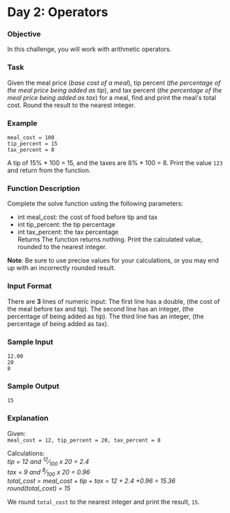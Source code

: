 # Day 2: Operators

### Objective
In this challenge, you will work with arithmetic operators.

### Task
Given the meal price (*base cost of a meal*), tip percent (*the percentage of the meal price being added as tip*), and tax percent (*the percentage of the meal price being added as tax*) for a meal, find and print the meal's total cost. Round the result to the nearest integer.

### Example
`meal_cost = 100`  
`tip_percent = 15`  
`tax_percent = 8`

A tip of 15% * 100 = 15, and the taxes are 8% * 100 = 8. Print the value `123` and return from the function.

### Function Description
Complete the solve function usting the following parameters:

- int meal_cost: the cost of food before tip and tax
- int tip_percent: the tip percentage
- int tax_percent: the tax percentage  
Returns The function returns nothing. Print the calculated value, rounded to the nearest integer.

**Note**: Be sure to use precise values for your calculations, or you may end up with an incorrectly rounded result.

### Input Format

There are **3** lines of numeric input:
The first line has a double,  (the cost of the meal before tax and tip).
The second line has an integer,  (the percentage of  being added as tip).
The third line has an integer,  (the percentage of  being added as tax).

### Sample Input
```
12.00
20
8
```
### Sample Output
```
15
```
### Explanation

Given:  
`meal_cost = 12, tip_percent = 20, tax_percent = 8`
 
Calculations:  
*tip = 12 and <sup>12</sup>&frasl;<sub>100</sub> x 20 = 2.4*  
*tax = 9 and <sup>8</sup>&frasl;<sub>100</sub> x 20 = 0.96*  
*total_cost = meal_cost + tip + tax = 12 + 2.4 +0.96 = 15.36*  
*round(total_cost) = 15*

We round `total_cost` to the nearest integer and print the result, `15`.
